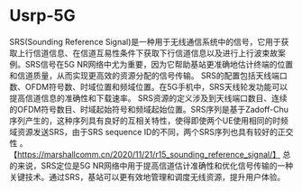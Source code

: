 # Usrp-5G
SRS(Sounding Reference Signal)是一种用于无线通信系统中的信号，它用于获取上行信道信息、在信道互易性条件下获取下行信道信息以及进行上行波束故案例。SRS信号在5G NR网络中尤为重要，因为它帮助基站更准确地估计终端的位置和信道质量，从而实现更高效的资源分配的信号传输。
SRS的配置包括天线端口数、OFDM符号数、时域位置和频域位置。在5G手机中，SRS天线轮发功能可以提高信道信息的准确性和下载速率。
SRS资源的定义涉及到天线端口数目、连续的OFDM符号数目、时域起始符号和频域起始位置。SRS序列是基于Zadoff-Chu序列产生的，这种序列具有良好的互相关特性，使得即使两个UE使用相同的时频域资源发送SRS，由于SRS sequence ID的不同，两个SRS序列也具有较好的正交性 。【https://marshallcomm.cn/2020/11/21/r15_sounding_reference_signal/】
总的来说，SRS定位是5G NR网络中用于提高信道估计准确性和优化信号传输的一种关键技术。通过SRS，基站可以更有效地管理和调度无线资源，提升用户体验。
